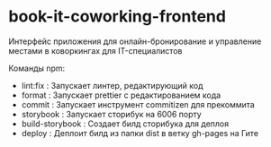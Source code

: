 # book-it-coworking-frontend

Интерфейс приложения для онлайн-бронирование и управление местами в коворкингах для IT-специалистов

Команды npm:

- lint:fix : Запускает линтер, редактирующий код
- format : Запускает prettier с редактированием кода
- commit : Запускает инструмент commitizen для прекоммита
- storybook : Запускает сторибук на 6006 порту
- build-storybook : Создает билд сторибука для деплоя
- deploy : Деплоит билд из папки dist в ветку gh-pages на Гите
